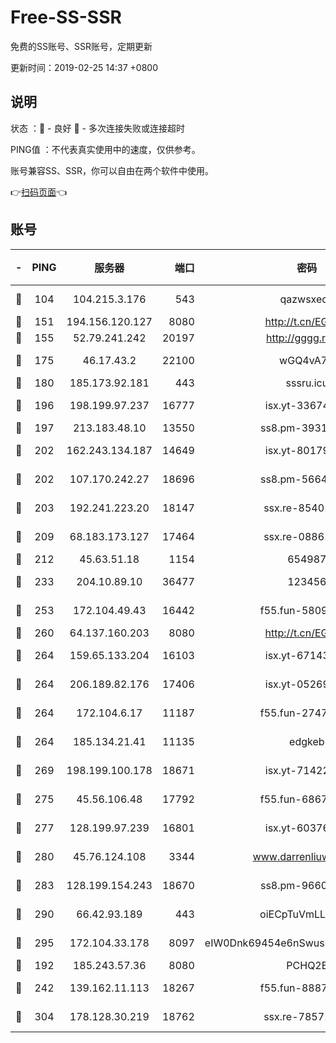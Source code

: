 # Free-SS-SSR

免费的SS账号、SSR账号，定期更新

更新时间：2019-02-25 14:37 +0800

## 说明

状态     ：🙂 - 良好 🙁 - 多次连接失败或连接超时

PING值   ：不代表真实使用中的速度，仅供参考。

账号兼容SS、SSR，你可以自由在两个软件中使用。

👉[扫码页面](https://liesauer.github.io/free-ss-ssr.github.io/)👈

## 账号

|-|PING|服务器|端口|密码|加密方式|区域|
|:----:|:----:|:-----:|-----:|:----:|:----:|:----:|
|🙂|104|104.215.3.176|543|qazwsxedc|aes-256-gcm|JP|
|🙂|151|194.156.120.127|8080|http://t.cn/EGJIyrl|rc4-md5|RU|
|🙂|155|52.79.241.242|20197|http://gggg.rocks|chacha20|KR|
|🙂|175|46.17.43.2|22100|wGQ4vA7D|aes-256-gcm|RU|
|🙂|180|185.173.92.181|443|sssru.icu|rc4-md5|RU|
|🙂|196|198.199.97.237|16777|isx.yt-33674118|aes-256-cfb|US|
|🙂|197|213.183.48.10|13550|ss8.pm-39311595|rc4-md5|RU|
|🙂|202|162.243.134.187|14649|isx.yt-80179113|aes-256-cfb|US|
|🙂|202|107.170.242.27|18696|ss8.pm-56642148|aes-256-cfb|US|
|🙂|203|192.241.223.20|18147|ssx.re-85401469|aes-256-cfb|US|
|🙂|209|68.183.173.127|17464|ssx.re-08861248|aes-256-cfb|US|
|🙂|212|45.63.51.18|1154|654987|chacha20|US|
|🙂|233|204.10.89.10|36477|123456|aes-256-cfb|US|
|🙂|253|172.104.49.43|16442|f55.fun-58099071|aes-256-cfb|SG|
|🙂|260|64.137.160.203|8080|http://t.cn/EGJIyrl|rc4-md5|CA|
|🙂|264|159.65.133.204|16103|isx.yt-67143205|aes-256-cfb|SG|
|🙂|264|206.189.82.176|17406|isx.yt-05269215|aes-256-cfb|SG|
|🙂|264|172.104.6.17|11187|f55.fun-27472862|aes-256-cfb|US|
|🙂|264|185.134.21.41|11135|edgkeb|aes-256-cfb|GB|
|🙂|269|198.199.100.178|18671|isx.yt-71422331|aes-256-cfb|US|
|🙂|275|45.56.106.48|17792|f55.fun-68673895|aes-256-cfb|US|
|🙂|277|128.199.97.239|16801|isx.yt-60376368|aes-256-cfb|SG|
|🙂|280|45.76.124.108|3344|www.darrenliuwei.com|aes-256-cfb|AU|
|🙂|283|128.199.154.243|18670|ss8.pm-96603281|aes-256-cfb|SG|
|🙂|290|66.42.93.189|443|oiECpTuVmLLxk4Ts|aes-256-cfb|US|
|🙂|295|172.104.33.178|8097|eIW0Dnk69454e6nSwuspv9DmS201tQ0D|aes-256-cfb|SG|
|🙂|192|185.243.57.36|8080|PCHQ2E|rc4-md5|US|
|🙂|242|139.162.11.113|18267|f55.fun-88872573|aes-256-cfb|SG|
|🙂|304|178.128.30.219|18762|ssx.re-78571634|aes-256-cfb|SG|
